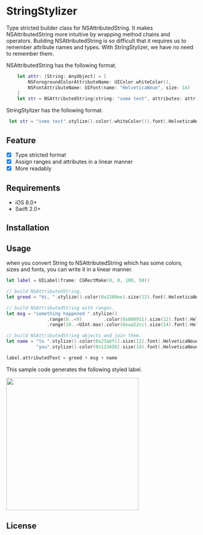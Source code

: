 # StringStylizer

Type stricted builder class for NSAttributedString. It makes NSAttributedString more intuitive by wrapping method chains and operators.
Building NSAttributedString is so difficult that it requires us to remember attribute names and types. With StringStylizer, we have no need to remember them.

NSAttributedString has the following format. 
```swift
    let attr: [String: AnyObject] = [
        NSForegroundColorAttributeName: UIColor.whiteColor(),
        NSFontAttributeName: UIFont(name: "HelveticaNeue", size: 14)
    ]
    let str = NSAttributedString(string: "some text", attributes: attr)
```

StringStylizer has the following format.
```swift
 let str = "some text".stylize().color(.whiteColor()).font(.HelveticaNeue).size(14).attr
```

## Feature
- [x] Type stricted format
- [x] Assign ranges and attributes in a linear manner
- [x] More readably

## Requirements
- iOS 8.0+
- Swift 2.0+

## Installation

## Usage
 when you convert String to NSAttributedString which has some colors, sizes and fonts, you can write it in a linear manner.
 
 ```swift
 let label = UILabel(frame: CGRectMake(0, 0, 100, 50))
 
 // build NSAttributedString.
 let greed = "Hi, ".stylize().color(0x2200ee).size(12).font(.HelveticaNeue).attr
 
 // build NSAttributedString with ranges.
 let msg = "something happened ".stylize()
                .range(0..<9)        .color(0x009911).size(12).font(.HelveticaNeue)
                .range(10..<UInt.max).color(0xaa22cc).size(14).font(.HelveticaNeue_Bold).attr
 
 // build NSAttributedString objects and join them.
 let name = "to ".stylize().color(0x23abfc).size(12).font(.HelveticaNeue).attr +
            "you".stylize().color(0x123456).size(14).font(.HelveticaNeue_Italic).underline(.StyleDouble).attr
 
 label.attributedText = greed + msg + name
 ```

This sample code generates the following styled label.
 
<img width="350" src="https://cloud.githubusercontent.com/assets/18266814/14254571/49882d08-facb-11e5-9e3d-c37cbef6a003.png">

## License
